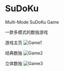 # SuDoKu
Multi-Mode SuDoKu Game

一款多模式的数独游戏

游戏主页
![Game1](https://user-images.githubusercontent.com/59986966/222939313-3684f4b0-0681-4b1c-91ef-0f1091584025.png)

经典数独
![Game2](https://user-images.githubusercontent.com/59986966/222939340-8cc506df-c919-47ef-add3-1ac49efb7961.png)

立体数独
![Game3](https://user-images.githubusercontent.com/59986966/222939354-84cf24c1-a4e2-4615-80ab-55db97401251.png)
